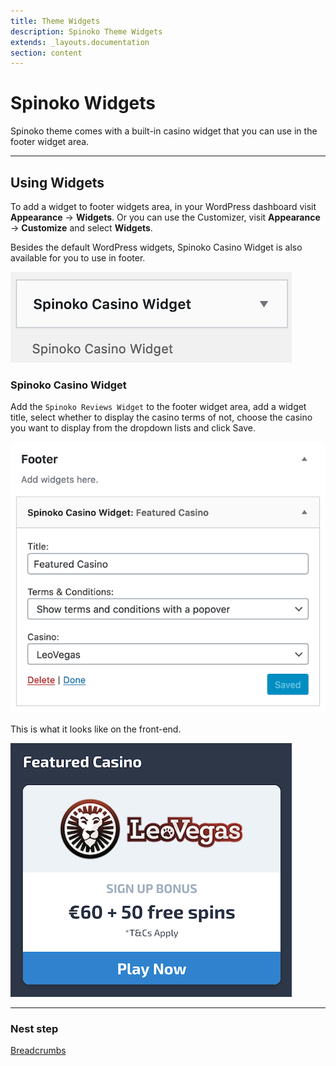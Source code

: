```yaml
---
title: Theme Widgets
description: Spinoko Theme Widgets
extends: _layouts.documentation
section: content
---
```


# Spinoko Widgets

Spinoko theme comes with a built-in casino widget that you can use in the footer widget area.

---

## Using Widgets

To add a widget to footer widgets area, in your WordPress dashboard visit **Appearance** &#8594; **Widgets**.
Or you can use the Customizer, visit **Appearance** &#8594; **Customize** and select **Widgets**.

Besides the default WordPress widgets, Spinoko Casino Widget is also available for you to use in footer.

![Spinoko Widgets](/assets/images/spinoko/spinoko-widgets.png)

### Spinoko Casino Widget

Add the <code>Spinoko Reviews Widget</code> to the footer widget area, add a widget title, select whether to display the casino terms of not, choose the casino you want to display from the dropdown lists and click Save.

![Spinoko Casino Widget Back-End](/assets/images/spinoko/spinoko-casino-widget-admin.png)

This is what it looks like on the front-end.

![Spinoko Casino Widget Front-End](/assets/images/spinoko/spinoko-casino-widget-frontend.png)

---

### Nest step

[Breadcrumbs](/docs/spinoko/breadcrumbs/)

